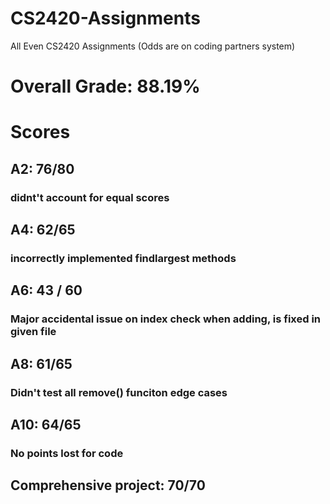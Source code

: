 # CS2420-Assignments
All Even CS2420 Assignments (Odds are on coding partners system)

# Overall Grade: 88.19%

# Scores
## A2: 76/80
### didnt't account for equal scores
## A4: 62/65
### incorrectly implemented findlargest methods
## A6: 43 / 60
### Major accidental issue on index check when adding, is fixed in given file
## A8: 61/65
### Didn't test all remove() funciton edge cases
## A10: 64/65
### No points lost for code
## Comprehensive project: 70/70
